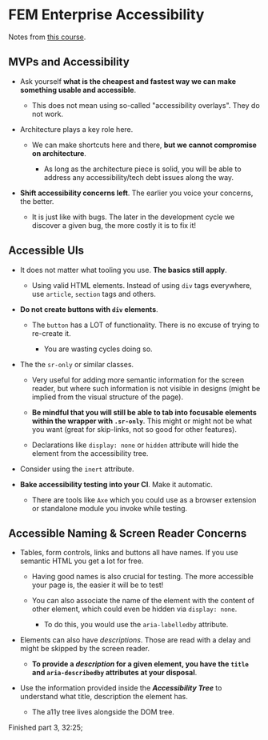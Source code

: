 # FEM Enterprise Accessibility

Notes from [this course](https://frontendmasters.com/workshops/enterprise-accessibility/).

## MVPs and Accessibility

- Ask yourself **what is the cheapest and fastest way we can make something usable and accessible**.

  - This does not mean using so-called "accessibility overlays". They do not work.

- Architecture plays a key role here.

  - We can make shortcuts here and there, **but we cannot compromise on architecture**.

    - As long as the architecture piece is solid, you will be able to address any accessibility/tech debt issues along the way.

- **Shift accessibility concerns left**. The earlier you voice your concerns, the better.

  - It is just like with bugs. The later in the development cycle we discover a given bug, the more costly it is to fix it!

## Accessible UIs

- It does not matter what tooling you use. **The basics still apply**.

  - Using valid HTML elements. Instead of using `div` tags everywhere, use `article`, `section` tags and others.

- **Do not create buttons with `div` elements**.

  - The `button` has a LOT of functionality. There is no excuse of trying to re-create it.

    - You are wasting cycles doing so.

- The the `sr-only` or similar classes.

  - Very useful for adding more semantic information for the screen reader, but where such information is not visible in designs (might be implied from the visual structure of the page).

  - **Be mindful that you will still be able to tab into focusable elements within the wrapper with `.sr-only`**. This might or might not be what you want (great for skip-links, not so good for other features).

  - Declarations like `display: none` or `hidden` attribute will hide the element from the accessibility tree.

- Consider using the `inert` attribute.

- **Bake accessibility testing into your CI**. Make it automatic.

  - There are tools like `Axe` which you could use as a browser extension or standalone module you invoke while testing.

## Accessible Naming & Screen Reader Concerns

- Tables, form controls, links and buttons all have names. If you use semantic HTML you get a lot for free.

  - Having good names is also crucial for testing. The more accessible your page is, the easier it will be to test!

  - You can also associate the name of the element with the content of other element, which could even be hidden via `display: none`.

    - To do this, you would use the `aria-labelledby` attribute.

- Elements can also have _descriptions_. Those are read with a delay and might be skipped by the screen reader.

  - **To provide a _description_ for a given element, you have the `title` and `aria-describedby` attributes at your disposal**.

- Use the information provided inside the **_Accessibility Tree_** to understand what title, description the element has.

  - The a11y tree lives alongside the DOM tree.

Finished part 3, 32:25;
